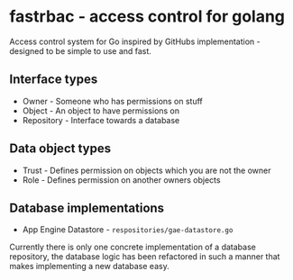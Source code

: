 # fastrbac - access control for golang

Access control system for Go inspired by GitHubs implementation - designed to be simple to use and fast.

## Interface types
- Owner - Someone who has permissions on stuff
- Object - An object to have permissions on
- Repository - Interface towards a database

## Data object types
- Trust - Defines permission on objects which you are not the owner
- Role - Defines permission on another owners objects

## Database implementations
- App Engine Datastore - `respositories/gae-datastore.go`

Currently there is only one concrete implementation of a database repository, the database logic has been refactored in such a manner that makes implementing a new database easy.